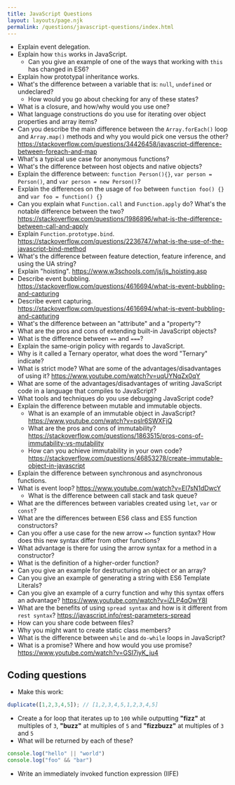 ```yaml
---
title: JavaScript Questions
layout: layouts/page.njk
permalink: /questions/javascript-questions/index.html
---
```


* Explain event delegation.
* Explain how `this` works in JavaScript.
  * Can you give an example of one of the ways that working with `this` has changed in ES6?
* Explain how prototypal inheritance works.
* What's the difference between a variable that is: `null`, `undefined` or undeclared? 
  * How would you go about checking for any of these states?
* What is a closure, and how/why would you use one?
* What language constructions do you use for iterating over object properties and array items?
* Can you describe the main difference between the `Array.forEach()` loop and `Array.map()` methods and why you would pick one versus the other? https://stackoverflow.com/questions/34426458/javascript-difference-between-foreach-and-map
* What's a typical use case for anonymous functions?
* What's the difference between host objects and native objects?
* Explain the difference between: `function Person(){}`, `var person = Person()`, and `var person = new Person()`?
* Explain the differences on the usage of `foo` between `function foo() {}` and `var foo = function() {}`
* Can you explain what `Function.call` and `Function.apply` do? What's the notable difference between the two? https://stackoverflow.com/questions/1986896/what-is-the-difference-between-call-and-apply
* Explain `Function.prototype.bind`. https://stackoverflow.com/questions/2236747/what-is-the-use-of-the-javascript-bind-method
* What's the difference between feature detection, feature inference, and using the UA string?
* Explain "hoisting". https://www.w3schools.com/js/js_hoisting.asp
* Describe event bubbling. https://stackoverflow.com/questions/4616694/what-is-event-bubbling-and-capturing
* Describe event capturing. https://stackoverflow.com/questions/4616694/what-is-event-bubbling-and-capturing
* What's the difference between an "attribute" and a "property"?
* What are the pros and cons of extending built-in JavaScript objects?
* What is the difference between `==` and `===`?
* Explain the same-origin policy with regards to JavaScript.
* Why is it called a Ternary operator, what does the word "Ternary" indicate?
* What is strict mode? What are some of the advantages/disadvantages of using it? https://www.youtube.com/watch?v=uqUYNqZx0qY
* What are some of the advantages/disadvantages of writing JavaScript code in a language that compiles to JavaScript?
* What tools and techniques do you use debugging JavaScript code?
* Explain the difference between mutable and immutable objects.
  * What is an example of an immutable object in JavaScript? https://www.youtube.com/watch?v=pslr6SWXFjQ
  * What are the pros and cons of immutability? https://stackoverflow.com/questions/1863515/pros-cons-of-immutability-vs-mutability
  * How can you achieve immutability in your own code? https://stackoverflow.com/questions/46853278/create-immutable-object-in-javascript
* Explain the difference between synchronous and asynchronous functions. 
* What is event loop? https://www.youtube.com/watch?v=EI7sN1dDwcY
  * What is the difference between call stack and task queue?
* What are the differences between variables created using `let`, `var` or `const`?
* What are the differences between ES6 class and ES5 function constructors?
* Can you offer a use case for the new arrow `=>` function syntax? How does this new syntax differ from other functions?
* What advantage is there for using the arrow syntax for a method in a constructor?
* What is the definition of a higher-order function?
* Can you give an example for destructuring an object or an array?
* Can you give an example of generating a string with ES6 Template Literals?
* Can you give an example of a curry function and why this syntax offers an advantage? https://www.youtube.com/watch?v=iZLP4qOwY8I 
* What are the benefits of using `spread syntax` and how is it different from `rest syntax`? https://javascript.info/rest-parameters-spread
* How can you share code between files? 
* Why you might want to create static class members?
* What is the difference between `while` and `do-while` loops in JavaScript?
* What is a promise? Where and how would you use promise? https://www.youtube.com/watch?v=GSI7iyK_ju4

## Coding questions
* Make this work:
```javascript
duplicate([1,2,3,4,5]); // [1,2,3,4,5,1,2,3,4,5]
```
* Create a for loop that iterates up to `100` while outputting **"fizz"** at multiples of `3`, **"buzz"** at multiples of `5` and **"fizzbuzz"** at multiples of `3` and `5`
* What will be returned by each of these?
```javascript
console.log("hello" || "world")
console.log("foo" && "bar")
```
* Write an immediately invoked function expression (IIFE)
